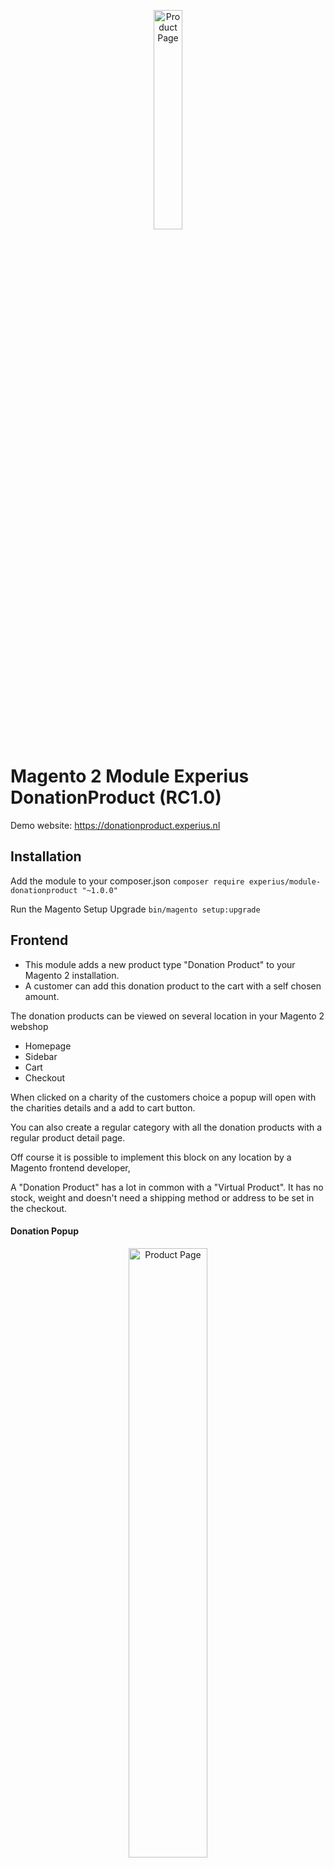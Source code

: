 <p align="center">
  <img src="https://raw.githubusercontent.com/experius/Magento-2-Module-Experius-DonationProduct/master/Docs/Screenshots/logo.png" width="30%" title="Product Page">
</p>

<h1>Magento 2 Module Experius DonationProduct (RC1.0)</h1>

Demo website: https://donationproduct.experius.nl

<h2>Installation</h2>

Add the module to your composer.json
```composer require experius/module-donationproduct "~1.0.0"```

Run the Magento Setup Upgrade
```bin/magento setup:upgrade```

<h2>Frontend</h2>

- This module adds a new product type "Donation Product" to your Magento 2 installation.
- A customer can add this donation product to the cart with a self chosen amount.

The donation products can be viewed on several location in your Magento 2 webshop
- Homepage
- Sidebar
- Cart
- Checkout

When clicked on a charity of the customers choice a popup will open with the charities details and a add to cart button. 

You can also create a regular category with all the donation products with a regular product detail page.

Off course it is possible to implement this block on any location by a Magento frontend developer,

A "Donation Product" has a lot in common with a "Virtual Product". It has no stock, weight and doesn't need a shipping method or address to be set in the checkout.

<h4>Donation Popup</h4>
<p align="center">
  <img src="https://raw.githubusercontent.com/experius/Magento-2-Module-Experius-DonationProduct/master/Docs/Screenshots/donation-modal.png" width="50%" title="Product Page">
</p>

<h4>Product Page</h4>
<p align="center">
  <img src="https://raw.githubusercontent.com/experius/Magento-2-Module-Experius-DonationProduct/master/Docs/Screenshots/product-page.png" width="50%" title="Product Page">
</p>

<h4>Cart Page</h4>
<p align="center">
  <img src="https://raw.githubusercontent.com/experius/Magento-2-Module-Experius-DonationProduct/master/Docs/Screenshots/cart.png" width="50%" title="Cart Page">
</p>

<h4>Category Page</h4>
<p align="center">
  <img src="https://raw.githubusercontent.com/experius/Magento-2-Module-Experius-DonationProduct/master/Docs/Screenshots/category-view.png" width="50%" title="Product Page">
</p>

<h4>Sidebar Block</h4>
<p align="center">
  <img src="https://raw.githubusercontent.com/experius/Magento-2-Module-Experius-DonationProduct/master/Docs/Screenshots/donation-sidebar.png" title="Product Page">
</p>

<h4>Full Size Block</h4>
<p align="center">
  <img src="https://raw.githubusercontent.com/experius/Magento-2-Module-Experius-DonationProduct/master/Docs/Screenshots/donation-full-size.png" width="50%" title="Product Page">
</p>

<h2>Backend</h2>

<h4>Product Type</h4>

Add a new product with type 'Donation Product'

<p align="center">
  <img src="https://raw.githubusercontent.com/experius/Magento-2-Module-Experius-DonationProduct/master/Docs/Screenshots/product-type-donation.png" width="50%" title="Product Type">
</p>

<h4>Edit Product</h4>

You can configure the minimum donation amount.

<p align="center">
  <img src="https://raw.githubusercontent.com/experius/Magento-2-Module-Experius-DonationProduct/master/Docs/Screenshots/product-setting.png" width="50%" title="Product Setting">
</p>

<h4>Report</h4>

Reports > Sales > Donations

A report table is made to store every single "Donation Product" sale. You can make an export, sum up the amount per charity and transfer the money.

<p align="center">
  <img src="https://raw.githubusercontent.com/experius/Magento-2-Module-Experius-DonationProduct/master/Docs/Screenshots/report.png" width="50%" title="Report">
</p>
<p align="center">
  <img src="https://raw.githubusercontent.com/experius/Magento-2-Module-Experius-DonationProduct/master/Docs/Screenshots/report-grid.png" width="100%" title="Report Grid">
</p>

<h4>Settings</h4>

Stores > Settings > Configuration > Catalog > Donation Product

There is a setting to enable or disable the complete module.
There are settings to enable and disable the visibility of blocks on several locations in your webshop.

<p align="center">
  <img src="https://raw.githubusercontent.com/experius/Magento-2-Module-Experius-DonationProduct/master/Docs/Screenshots/settings.png" width="50%" title="Settings">
</p>

